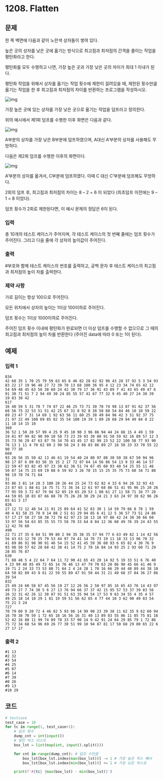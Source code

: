# 1208. Flatten

## 문제

한 쪽 벽면에 다음과 같이 노란색 상자들이 쌓여 있다.

높은 곳의 상자를 낮은 곳에 옮기는 방식으로 최고점과 최저점의 간격을 줄이는 작업을 평탄화라고 한다.

평탄화를 모두 수행하고 나면, 가장 높은 곳과 가장 낮은 곳의 차이가 최대 1 이내가 된다.

평탄화 작업을 위해서 상자를 옮기는 작업 횟수에 제한이 걸려있을 때, 제한된 횟수만큼 옮기는 작업을 한 후 최고점과 최저점의 차이를 반환하는 프로그램을 작성하시오.
 

 ![img](https://swexpertacademy.com/main/common/fileDownload.do?downloadType=CKEditorImages&fileId=AV2XTzVKDWYBBASl)


가장 높은 곳에 있는 상자를 가장 낮은 곳으로 옮기는 작업을 덤프라고 정의한다.

위의 예시에서 제1회 덤프를 수행한 이후 화면은 다음과 같다.
 

 ![img](https://swexpertacademy.com/main/common/fileDownload.do?downloadType=CKEditorImages&fileId=AV2XT1_aDWcBBASl)


A부분의 상자를 가장 낮은 B부분에 덤프하였으며, A대신 A’부분의 상자를 사용해도 무방하다.

다음은 제2회 덤프를 수행한 이후의 화면이다.
 

 ![img](https://swexpertacademy.com/main/common/fileDownload.do?downloadType=CKEditorImages&fileId=AV2XT3_6DWgBBASl)


A’부분의 상자를 옮겨서, C부분에 덤프하였다. 이때 C 대신 C’부분에 덤프해도 무방하다.

2회의 덤프 후, 최고점과 최저점의 차이는 8 – 2 = 6 이 되었다 (최초덤프 이전에는 9 – 1 = 8 이었다).

덤프 횟수가 2회로 제한된다면, 이 예시 문제의 정답은 6이 된다.



### 입력

총 10개의 테스트 케이스가 주어지며, 각 테스트 케이스의 첫 번째 줄에는 덤프 횟수가 주어진다. 그리고 다음 줄에 각 상자의 높이값이 주어진다.

### 출력

\#부호와 함께 테스트 케이스의 번호를 출력하고, 공백 문자 후 테스트 케이스의 최고점과 최저점의 높이 차를 출력한다.

### 제약 사항

가로 길이는 항상 100으로 주어진다.

모든 위치에서 상자의 높이는 1이상 100이하로 주어진다.

덤프 횟수는 1이상 1000이하로 주어진다.

주어진 덤프 횟수 이내에 평탄화가 완료되면 더 이상 덤프를 수행할 수 없으므로 그 때의 최고점과 최저점의 높이 차를 반환한다 (주어진 data에 따라 0 또는 1이 된다).



## 예제

### 입력 1

```
834
42 68 35 1 70 25 79 59 63 65 6 46 82 28 62 92 96 43 28 37 92 5 3 54 93 83 22 17 19 96 48 27 72 39 70 13 68 100 36 95 4 12 23 34 74 65 42 12 54 69 48 45 63 58 38 60 24 42 30 79 17 36 91 43 89 7 41 43 65 49 47 6 91 30 71 51 7 2 94 49 30 24 85 55 57 41 67 77 32 9 45 40 27 24 38 39 19 83 30 42 
617
16 40 59 5 31 78 7 74 87 22 46 25 73 71 30 78 74 98 13 87 91 62 37 56 68 56 75 32 53 51 51 42 25 67 31 8 92 8 38 58 88 54 84 46 10 10 59 22 89 23 47 7 31 14 69 1 92 63 56 11 60 25 38 49 84 96 42 3 51 92 37 75 21 97 22 49 100 69 85 82 35 54 100 19 39 1 89 28 68 29 94 49 84 8 22 11 18 14 15 10 
369
36 52 1 50 20 57 99 4 25 9 45 10 90 3 96 86 94 44 24 88 15 4 49 1 59 19 81 97 99 82 90 99 10 58 73 23 39 93 39 80 91 58 59 92 16 89 57 12 3 35 73 56 29 47 63 87 76 34 70 43 45 17 82 99 23 52 22 100 58 77 93 90 76 13 1 11 4 70 62 89 2 90 56 24 3 86 83 86 89 27 18 58 33 33 70 55 22 90 77 30 
669
93 26 56 35 50 42 13 46 61 19 54 40 24 80 97 88 30 50 38 67 50 94 96 98 17 87 6 89 83 56 35 15 2 17 72 87 64 14 56 86 54 13 9 33 46 14 57 22 59 47 83 82 45 97 23 30 62 36 51 74 67 45 60 93 40 54 25 55 11 46 50 87 14 75 23 69 19 88 6 59 92 3 26 78 15 15 25 35 75 73 60 34 71 88 98 19 78 74 71 64 
31
93 86 3 81 14 28 3 100 28 26 44 25 24 73 62 82 4 33 6 94 26 32 93 43 23 87 65 1 88 61 14 75 71 71 36 34 12 61 97 68 86 51 41 95 96 25 20 26 77 95 59 3 72 67 79 94 52 85 19 65 20 53 1 88 61 27 11 58 71 16 77 28 44 59 65 10 83 87 66 88 78 75 26 28 30 29 24 21 3 63 24 97 38 62 96 26 65 61 3 17 
826
27 12 72 12 48 54 21 91 25 89 64 41 52 63 30 1 14 59 79 66 8 78 1 59 40 4 61 58 25 78 9 14 88 2 51 61 29 94 85 6 41 12 5 36 57 73 51 24 86 57 17 27 58 27 58 38 72 70 62 97 23 18 13 18 97 86 42 24 30 30 66 60 33 97 56 54 63 85 35 55 73 58 70 33 64 8 84 12 36 68 49 76 39 24 43 55 12 42 76 60 
499
22 71 27 35 6 84 51 99 80 2 94 35 38 35 57 94 77 6 63 49 82 1 14 42 56 56 43 63 12 78 25 79 53 44 97 74 41 14 76 73 19 11 18 33 13 96 70 32 41 89 86 91 98 90 91 46 54 15 52 41 45 59 36 60 93 6 65 82 4 30 76 9 93 98 50 57 62 28 68 42 30 41 14 75 2 78 16 84 14 93 25 2 93 60 71 29 28 85 76 87 
630
71 88 48 5 4 22 64 7 64 11 72 90 41 65 43 20 14 92 5 19 33 51 6 76 40 4 23 99 48 85 49 72 65 14 76 46 13 47 79 70 63 20 86 90 45 66 41 46 9 19 71 2 24 33 73 53 88 71 64 2 4 24 28 1 70 16 66 29 44 48 89 44 38 10 64 50 82 89 43 9 61 22 59 55 89 47 91 50 44 31 21 49 68 37 84 36 27 86 39 54 
832
25 49 24 60 58 67 45 56 19 27 12 26 56 2 50 97 85 16 65 43 76 14 43 97 49 73 27 7 74 30 5 6 27 13 76 94 66 37 37 42 15 95 57 53 37 39 83 56 16 32 31 42 26 12 38 87 91 51 63 35 94 54 17 53 9 63 34 55 4 35 4 57 49 25 18 14 10 29 1 81 19 59 51 56 62 65 4 77 44 10 3 62 90 49 83 54 75 21 3 24 
727
70 79 60 9 20 72 4 46 82 5 93 86 14 99 90 23 39 38 11 62 35 9 62 60 94 16 70 38 70 59 1 72 65 18 16 56 16 31 40 13 89 83 55 86 11 85 75 81 16 52 42 16 80 11 99 74 89 78 33 57 90 14 9 42 91 24 64 29 85 79 1 72 86 75 72 34 68 54 96 69 26 77 30 51 99 10 94 87 81 17 50 68 29 80 65 22 6 27 17 17 
```

### 출력 2

```
#1 13
#2 32
#3 54
#4 25
#5 87
#6 14
#7 39
#8 26
#9 13
#10 29
```



## 코드

```python
# testcase
test_case = 10
for tc in range(1, test_case+1):
    # 덤프 횟수
    dump_cnt = int(input())
    # 쌓인 박스 리스트
    box_lst = list(map(int, input().split()))

    for cnt in range(dump_cnt): # 덤프 수만큼
        box_lst[box_lst.index(max(box_lst))] -= 1 # 가장 높은 박스 빼서
        box_lst[box_lst.index(min(box_lst))] += 1 # 가장 낮은 박스로

    print(f'#{tc} {max(box_lst) - min(box_lst)}')
```
